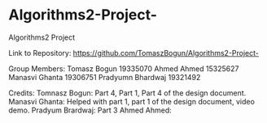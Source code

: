 # Algorithms2-Project-
Algorithms2 Project 

Link to Repository:
https://github.com/TomaszBogun/Algorithms2-Project-

Group Members:
Tomasz Bogun 19335070
Ahmed Ahmed 15325627
Manasvi Ghanta 19306751
Pradyumn Bhardwaj 19321492

Credits:
Tomnasz Bogun: Part 4, Part 1, Part 4 of the design document.
Manasvi Ghanta: Helped with part 1, part 1 of the design document, video demo.
Pradyum Brardwaj: Part 3
Ahmed Ahmed: 
